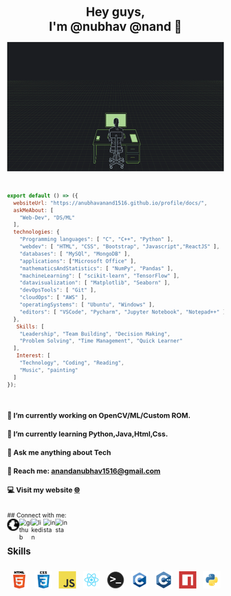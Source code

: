 <h1 align="center"> Hey guys,<br> I'm @nubhav @nand  &#128123 </h1> 
<!-- <p align="left"> <img src="https://komarev.com/ghpvc/?username=anandanubhav1516" alt="anandanubhav1516" /> </p> -->


<p align="center"> <img src="pic/im.gif" alt="Anand" height=300/> </p>

<br>

```js
export default () => ({
  websiteUrl: "https://anubhavanand1516.github.io/profile/docs/",
  askMeAbout: [
    "Web-Dev", "DS/ML"
  ],
  technologies: {
    "Programming languages": [ "C", "C++", "Python" ],
    "webdev": [ "HTML", "CSS", "Bootstrap", "Javascript","ReactJS" ],
    "databases": [ "MySQl", "MongoDB" ],
    "applications": ["Microsoft Office" ],
    "mathematicsAndStatistics": [ "NumPy", "Pandas" ],
    "machineLearning": [ "scikit-learn", "TensorFlow" ],
    "datavisualization": [ "Matplotlib", "Seaborn" ],
    "devOpsTools": [ "Git" ],
    "cloudOps": [ "AWS" ],
    "operatingSystems": [ "Ubuntu", "Windows" ],
    "editors": [ "VSCode", "Pycharm", "Jupyter Notebook", "Notepad++" ]
  },
   Skills: [
    "Leadership", "Team Building", "Decision Making",
    "Problem Solving", "Time Management", "Quick Learner" 
  ],
   Interest: [
    "Technology", "Coding", "Reading",
    "Music", "painting"
  ]
});
```

<br>

### 🔭 I’m currently working on OpenCV/ML/Custom ROM.
### 🌱 I’m currently learning Python,Java,Html,Css.
### 💬 Ask me anything about Tech
### 📧 Reach me: **anandanubhav1516@gmail.com**
### 💻 Visit my website [🌐](https://anubhavanand1516.github.io/anandanubhav/)

<br>
## Connect with me:

<br>
<a href="https://anubhavanand1516.github.io/profile/docs/" target="_blank"><img align="left" alt="hrt" width="28px" src="https://raw.githubusercontent.com/iconic/open-iconic/master/svg/globe.svg" /></a>
<a href="https://github.com/anubhavanand1516" target="_blank"><img align="left" alt="github" width="28px" src="https://cdn.jsdelivr.net/npm/simple-icons@v3/icons/github.svg" /></a>
<!-- <a href=" " target="_blank"><img align="left" alt="twitter" width="28px" src="https://cdn.jsdelivr.net/npm/simple-icons@v3/icons/twitter.svg" /></a> -->
<a href="https://www.linkedin.com/in/anandanubhav1516/" target="_blank"><img align="left" alt="likedin" width="28px" src="https://cdn.jsdelivr.net/npm/simple-icons@v3/icons/linkedin.svg" /></a>
<a href="https://www.instagram.com/anandanubhav1516" target="_blank"><img align="left" alt="insta" width="28px" src="https://cdn.jsdelivr.net/npm/simple-icons@v3/icons/instagram.svg" /></a>
<a href="https://www.facebook.com/profile.php?id=100008661397425" target="_blank"><img align="left" alt="insta" width="28px" src="https://cdn.jsdelivr.net/npm/simple-icons@v3/icons/facebook.svg" /></a>


<br>
<br>

## Skills

<br>
<div style="display: flex; justify-content: space-around">
<img align="left" alt="HTML5" width="40px" src="https://raw.githubusercontent.com/github/explore/80688e429a7d4ef2fca1e82350fe8e3517d3494d/topics/html/html.png" />
<img align="left" alt="CSS3" width="40px" src="https://raw.githubusercontent.com/github/explore/80688e429a7d4ef2fca1e82350fe8e3517d3494d/topics/css/css.png" />
<!-- <img align="left" alt="Sass" width="40px" src="https://raw.githubusercontent.com/github/explore/80688e429a7d4ef2fca1e82350fe8e3517d3494d/topics/sass/java.png" /> -->
<img align="left" alt="JavaScript" width="40px" src="https://raw.githubusercontent.com/github/explore/80688e429a7d4ef2fca1e82350fe8e3517d3494d/topics/javascript/javascript.png" />
<img align="left" alt="React" width="40px" src="https://raw.githubusercontent.com/github/explore/80688e429a7d4ef2fca1e82350fe8e3517d3494d/topics/react/react.png" />
<!-- <img align="left" alt="Node.js" width="40px" src="https://raw.githubusercontent.com/github/explore/80688e429a7d4ef2fca1e82350fe8e3517d3494d/topics/nodejs/nodejs.png" /> -->
<img align="left" alt="Terminal" width="40px" src="https://raw.githubusercontent.com/github/explore/80688e429a7d4ef2fca1e82350fe8e3517d3494d/topics/terminal/terminal.png" />
<img align="left" alt="C" width="40px" src="https://raw.githubusercontent.com/github/explore/80688e429a7d4ef2fca1e82350fe8e3517d3494d/topics/c/c.png" />
<img align="left" alt="cpp" width="40px" src="https://raw.githubusercontent.com/github/explore/80688e429a7d4ef2fca1e82350fe8e3517d3494d/topics/cpp/cpp.png" />
<!-- <img align="left" alt="django" width="40px" src="https://raw.githubusercontent.com/github/explore/80688e429a7d4ef2fca1e82350fe8e3517d3494d/topics/django/Java.png" /> -->
<img align="left" alt="npm" width="40px" src="https://raw.githubusercontent.com/github/explore/80688e429a7d4ef2fca1e82350fe8e3517d3494d/topics/npm/npm.png" />
<img align="left" alt="cpp" width="40px" src="https://raw.githubusercontent.com/github/explore/80688e429a7d4ef2fca1e82350fe8e3517d3494d/topics/python/python.png" />
</div>
